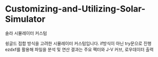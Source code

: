 # Customizing-and-Utilizing-Solar-Simulator
솔라 시뮬레이터 커스텀 

슁글드 접합 방식을 고려한 시뮬레이터 커스텀입니다. 
if방식이 아닌 try문으로 진행
ezdxf를 활용해 파일을 분석 및 연산 
결과는 주요 팩터와 J-V 커브, 로우데이터 출력
